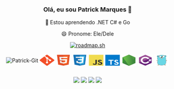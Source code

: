 <div align="center">
  <h3>Olá, eu sou Patrick Marques 👋</h3>
  <div>
    <p>🌱 Estou aprendendo .NET C# e Go</p>
    <p>😄 Pronome: Ele/Dele</p>
  </div>
</div>

<!--
### Olá, eu sou Patrick Marques 👋
  
  - 🌱 Estou aprendendo .NET C# e Go.
  - 😄 Pronome: Ele/Dele
-->

<div align="center">
  <a href="https://roadmap.sh" target="_blank"><img src="https://api.roadmap.sh/v1-badge/wide/659461eeae22c12523111485?variant=dark&roadmaps=golang%2Csql%2Cbackend%2Cpostgresql-dba" alt="roadmap.sh"/></a>
</div>

<!--
<div align="center">
  <a href="https://github.com/PkMs7">
  <img height="180em" src="https://github-readme-stats-git-masterrstaa-rickstaa.vercel.app/api?username=PkMs7&&show_icons=true&theme=dark"/>
  <img height="180em" src="https://github-readme-stats-git-masterrstaa-rickstaa.vercel.app/api/top-langs/?username=PkMs7&layout=compact&langs_count=7&theme=dark"/>
</div>
-->

<div style="display: inline_block" align="center"><br>
  <img align="center" alt="Patrick-Git" height="30" width="40" src="https://cdn.jsdelivr.net/gh/devicons/devicon/icons/vscode/vscode-original.svg">
  <img align="center" alt="Patrick-Git" height="30" width="40" src="https://raw.githubusercontent.com/devicons/devicon/master/icons/git/git-original.svg">
  <img align="center" alt="Patrick-HTML" height="30" width="40" src="https://raw.githubusercontent.com/devicons/devicon/master/icons/html5/html5-original.svg">
  <img align="center" alt="Patrick-CSS" height="30" width="40" src="https://raw.githubusercontent.com/devicons/devicon/master/icons/css3/css3-original.svg">
  <img align="center" alt="Patrick-Js" height="30" width="40" src="https://raw.githubusercontent.com/devicons/devicon/master/icons/javascript/javascript-original.svg">
  <img align="center" alt="Patrick-Ts" height="30" width="40" src="https://raw.githubusercontent.com/devicons/devicon/master/icons/typescript/typescript-original.svg">
  <img align="center" alt="Patrick-Angular" height="30" width="40" src="https://raw.githubusercontent.com/devicons/devicon/master/icons/nodejs/nodejs-original.svg">
  <img align="center" alt="Patrick-Csharp" height="30" width="40" src="https://raw.githubusercontent.com/devicons/devicon/master/icons/csharp/csharp-original.svg">
  <img align="center" alt="Patrick-Csharp" height="30" width="40" src="https://raw.githubusercontent.com/devicons/devicon/master/icons/go/go-original.svg">
  <!--<img align="center" alt="Patrick-Angular" height="30" width="40" src="https://raw.githubusercontent.com/devicons/devicon/master/icons/angularjs/angularjs-original.svg">
  <img align="center" alt="Patrick-React" height="30" width="40" src="https://raw.githubusercontent.com/devicons/devicon/master/icons/react/react-original.svg">
  <img align="center" alt="Patrick-Python" height="30" width="40" src="https://raw.githubusercontent.com/devicons/devicon/master/icons/python/python-original.svg">
  <img align="center" alt="Patrick-Java" height="30" width="40" src="https://raw.githubusercontent.com/devicons/devicon/master/icons/java/java-original.svg">-->
</div>
  
  ##
 
<div align="center">
   <a href="https://linktr.ee/patrickmarques_pk" target="_blank"><img src="https://img.shields.io/badge/Linktree-43e660?style=for-the-badge&logo=linktree&logoColor=white"></a>
  <a href="https://www.instagram.com/pkmarques7/" target="_blank"><img src="https://img.shields.io/badge/-Instagram-%23E4405F?style=for-the-badge&logo=instagram&logoColor=white"></a>
  <a href="https://www.linkedin.com/in/patrick-marques-0290b489/" target="_blank"><img src="https://img.shields.io/badge/-LinkedIn-%230077B5?style=for-the-badge&logo=linkedin&logoColor=white"></a>
  <a href = "mailto:patrickmarques_adm@outlook.com" target="_blank"><img src="https://img.shields.io/badge/-Outlook-0078d4?style=for-the-badge&logo=microsoft&logoColor=white"></a>
 </div>
